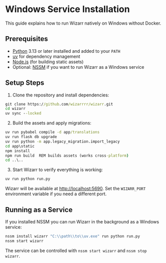 # Windows Service Installation

This guide explains how to run Wizarr natively on Windows without Docker.

## Prerequisites

- [Python](https://www.python.org/downloads/) 3.13 or later installed and added to your `PATH`
- [uv](https://docs.astral.sh/uv/) for dependency management
- [Node.js](https://nodejs.org/) (for building static assets)
- Optional: [NSSM](https://nssm.cc/) if you want to run Wizarr as a Windows service

## Setup Steps

1. Clone the repository and install dependencies:

```cmd
git clone https://github.com/wizarrrr/wizarr.git
cd wizarr
uv sync --locked
```

2. Build the assets and apply migrations:

```cmd
uv run pybabel compile -d app/translations
uv run flask db upgrade
uv run python -m app.legacy_migration.import_legacy
cd app\static
npm install
npm run build  REM builds assets (works cross-platform)
cd ..\..
```

3. Start Wizarr to verify everything is working:

```cmd
uv run python run.py
```

Wizarr will be available at <http://localhost:5690>. Set the `WIZARR_PORT`
environment variable if you need a different port.

## Running as a Service

If you installed NSSM you can run Wizarr in the background as a Windows service:

```cmd
nssm install wizarr "C:\\path\\to\\uv.exe" run python run.py
nssm start wizarr
```

The service can be controlled with `nssm start wizarr` and `nssm stop wizarr`.
